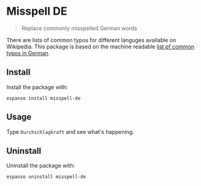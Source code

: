 # Misspell DE

> Replace commonly misspelled German words

There are lists of common typos for different languges available on Wikipedia. This package is based on the machine readable [list of common typos in German](https://de.wikipedia.org/wiki/Wikipedia:Liste_von_Tippfehlern/F%C3%BCr_Maschinen).

## Install

Install the package with:

```
espanso install misspell-de
```

## Usage

Type `Durchschlagkraft` and see what's happening.

## Uninstall

Uninstall the package with:

```
espanso uninstall misspell-de
```

